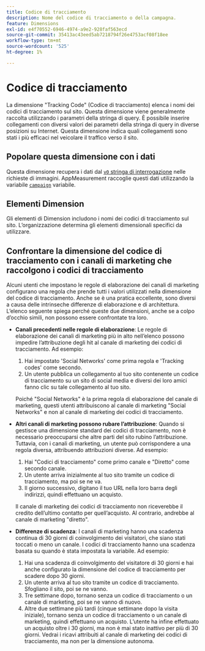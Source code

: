 ```yaml
---
title: Codice di tracciamento
description: Nome del codice di tracciamento o della campagna.
feature: Dimensions
exl-id: e4f70552-6946-4974-a9e2-928faf563ecd
source-git-commit: 35413ac43eed5ab7218794f26e4753acf08f18ee
workflow-type: tm+mt
source-wordcount: '525'
ht-degree: 1%

---
```


# Codice di tracciamento

La dimensione &quot;Tracking Code&quot; (Codice di tracciamento) elenca i nomi dei codici di tracciamento sul sito. Questa dimensione viene generalmente raccolta utilizzando i parametri della stringa di query. È possibile inserire collegamenti con diversi valori dei parametri della stringa di query in diverse posizioni su Internet. Questa dimensione indica quali collegamenti sono stati i più efficaci nel veicolare il traffico verso il sito.

## Popolare questa dimensione con i dati

Questa dimensione recupera i dati dal [`v0` stringa di interrogazione](/help/implement/validate/query-parameters.md) nelle richieste di immagini. AppMeasurement raccoglie questi dati utilizzando la variabile [`campaign`](/help/implement/vars/page-vars/campaign.md) variabile.

## Elementi Dimension

Gli elementi di Dimension includono i nomi dei codici di tracciamento sul sito. L’organizzazione determina gli elementi dimensionali specifici da utilizzare.

## Confrontare la dimensione del codice di tracciamento con i canali di marketing che raccolgono i codici di tracciamento

Alcuni utenti che impostano le regole di elaborazione dei canali di marketing configurano una regola che prende tutti i valori utilizzati nella dimensione del codice di tracciamento. Anche se è una pratica eccellente, sono diversi a causa delle intrinseche differenze di elaborazione e di architettura. L’elenco seguente spiega perché queste due dimensioni, anche se a colpo d’occhio simili, non possono essere confrontate tra loro.

* **Canali precedenti nelle regole di elaborazione**: Le regole di elaborazione dei canali di marketing più in alto nell’elenco possono impedire l’attribuzione degli hit al canale di marketing dei codici di tracciamento. Ad esempio:

   1. Hai impostato &#39;Social Networks&#39; come prima regola e &#39;Tracking codes&#39; come secondo.
   2. Un utente pubblica un collegamento al tuo sito contenente un codice di tracciamento su un sito di social media e diversi dei loro amici fanno clic su tale collegamento al tuo sito.

   Poiché &quot;Social Networks&quot; è la prima regola di elaborazione del canale di marketing, questi utenti attribuiscono al canale di marketing &quot;Social Networks&quot; e non al canale di marketing dei codici di tracciamento.
* **Altri canali di marketing possono rubare l’attribuzione**: Quando si gestisce una dimensione standard dei codici di tracciamento, non è necessario preoccuparsi che altre parti del sito rubino l’attribuzione. Tuttavia, con i canali di marketing, un utente può corrispondere a una regola diversa, attribuendo attribuzioni diverse. Ad esempio:
   1. Hai &quot;Codici di tracciamento&quot; come primo canale e &quot;Diretto&quot; come secondo canale.
   2. Un utente arriva inizialmente al tuo sito tramite un codice di tracciamento, ma poi se ne va.
   3. Il giorno successivo, digitano il tuo URL nella loro barra degli indirizzi, quindi effettuano un acquisto.

   Il canale di marketing dei codici di tracciamento non riceverebbe il credito dell’ultimo contatto per quell’acquisto. Al contrario, andrebbe al canale di marketing &quot;diretto&quot;.
* **Differenze di scadenza**: I canali di marketing hanno una scadenza continua di 30 giorni di coinvolgimento dei visitatori, che siano stati toccati o meno un canale. I codici di tracciamento hanno una scadenza basata su quando è stata impostata la variabile. Ad esempio:
   1. Hai una scadenza di coinvolgimento del visitatore di 30 giorni e hai anche configurato la dimensione del codice di tracciamento per scadere dopo 30 giorni.
   2. Un utente arriva al tuo sito tramite un codice di tracciamento. Sfogliano il sito, poi se ne vanno.
   3. Tre settimane dopo, tornano senza un codice di tracciamento o un canale di marketing, poi se ne vanno di nuovo.
   4. Altre due settimane più tardi (cinque settimane dopo la visita iniziale), tornano senza un codice di tracciamento o un canale di marketing, quindi effettuano un acquisto.
   L’utente ha infine effettuato un acquisto oltre i 30 giorni, ma non è mai stato inattivo per più di 30 giorni. Vedrai i ricavi attribuiti al canale di marketing dei codici di tracciamento, ma non per la dimensione autonoma.
